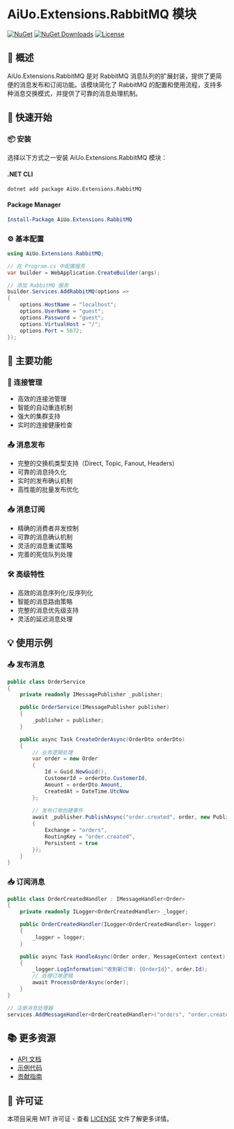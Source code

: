 # AiUo.Extensions.RabbitMQ 模块

[![NuGet](https://img.shields.io/nuget/v/AiUo.Extensions.RabbitMQ.svg)](https://www.nuget.org/packages/AiUo.Extensions.RabbitMQ)
[![NuGet Downloads](https://img.shields.io/nuget/dt/AiUo.Extensions.RabbitMQ.svg)](https://www.nuget.org/packages/AiUo.Extensions.RabbitMQ)
[![License](https://img.shields.io/github/license/AiUo/AiUo.svg)](https://github.com/AiUo/AiUo/blob/main/LICENSE)

## 📖 概述

AiUo.Extensions.RabbitMQ 是对 RabbitMQ 消息队列的扩展封装，提供了更简便的消息发布和订阅功能。该模块简化了 RabbitMQ 的配置和使用流程，支持多种消息交换模式，并提供了可靠的消息处理机制。

## 🚀 快速开始

### 📦 安装

选择以下方式之一安装 AiUo.Extensions.RabbitMQ 模块：

#### .NET CLI

```bash
dotnet add package AiUo.Extensions.RabbitMQ
```

#### Package Manager

```powershell
Install-Package AiUo.Extensions.RabbitMQ
```

### ⚙️ 基本配置

```csharp
using AiUo.Extensions.RabbitMQ;

// 在 Program.cs 中配置服务
var builder = WebApplication.CreateBuilder(args);

// 添加 RabbitMQ 服务
builder.Services.AddRabbitMQ(options =>
{
    options.HostName = "localhost";
    options.UserName = "guest";
    options.Password = "guest";
    options.VirtualHost = "/";
    options.Port = 5672;
});
```

## 🎯 主要功能

### 🔌 连接管理
- 高效的连接池管理
- 智能的自动重连机制
- 强大的集群支持
- 实时的连接健康检查

### 📤 消息发布
- 完整的交换机类型支持（Direct, Topic, Fanout, Headers）
- 可靠的消息持久化
- 实时的发布确认机制
- 高性能的批量发布优化

### 📥 消息订阅
- 精确的消费者并发控制
- 可靠的消息确认机制
- 灵活的消息重试策略
- 完善的死信队列处理

### 🛠️ 高级特性
- 高效的消息序列化/反序列化
- 智能的消息路由策略
- 完整的消息优先级支持
- 灵活的延迟消息处理

## 💡 使用示例

### 📤 发布消息

```csharp
public class OrderService
{
    private readonly IMessagePublisher _publisher;

    public OrderService(IMessagePublisher publisher)
    {
        _publisher = publisher;
    }

    public async Task CreateOrderAsync(OrderDto orderDto)
    {
        // 业务逻辑处理
        var order = new Order
        {
            Id = Guid.NewGuid(),
            CustomerId = orderDto.CustomerId,
            Amount = orderDto.Amount,
            CreatedAt = DateTime.UtcNow
        };
        
        // 发布订单创建事件
        await _publisher.PublishAsync("order.created", order, new PublishOptions
        {
            Exchange = "orders",
            RoutingKey = "order.created",
            Persistent = true
        });
    }
}
```

### 📥 订阅消息

```csharp
public class OrderCreatedHandler : IMessageHandler<Order>
{
    private readonly ILogger<OrderCreatedHandler> _logger;

    public OrderCreatedHandler(ILogger<OrderCreatedHandler> logger)
    {
        _logger = logger;
    }

    public async Task HandleAsync(Order order, MessageContext context)
    {
        _logger.LogInformation("收到新订单: {OrderId}", order.Id);
        // 处理订单逻辑
        await ProcessOrderAsync(order);
    }
}

// 注册消息处理器
services.AddMessageHandler<OrderCreatedHandler>("orders", "order.created");
```

## 📚 更多资源

- [API 文档](https://docs.aiuo.com/api/rabbitmq)
- [示例代码](https://github.com/AiUo/AiUo/tree/main/samples/RabbitMQ)
- [贡献指南](https://github.com/AiUo/AiUo/blob/main/CONTRIBUTING.md)

## 📄 许可证

本项目采用 MIT 许可证 - 查看 [LICENSE](https://github.com/AiUo/AiUo/blob/main/LICENSE) 文件了解更多详情。